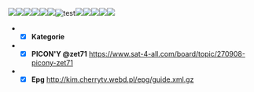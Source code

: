 ![](http://kim.cherrytv.webd.pl/Silver_Black_2/13%20Ulica-BACK.png?raw=true)![](http://kim.cherrytv.webd.pl/Silver_Black_2/ATM%20Rozrywka%20HD.png?raw=true)![](http://kim.cherrytv.webd.pl/Silver_Black_2/Canal%2B%204K-BACK8%20HD.png?raw=true)![](http://kim.cherrytv.webd.pl/Silver_Black_2/FilmboxAction.pl.png?raw=true)![](http://kim.cherrytv.webd.pl/Silver_Black_2/H2.png?raw=true)![](http://kim.cherrytv.webd.pl/Silver_Black_2/Gold%20TV%20HD.png?raw=true)![test](http://kim.cherrytv.webd.pl/Silver_Black_2/Insight%20TV.png?raw=true)![](http://kim.cherrytv.webd.pl/Silver_Black_2/Hustler%20HD.png?raw=true)![](http://kim.cherrytv.webd.pl/Silver_Black_2/FilmboxAction.pl.png?raw=true)![](http://kim.cherrytv.webd.pl/Silver_Black_2/H2.png?raw=true)![](http://kim.cherrytv.webd.pl/Silver_Black_2/Polsat%20Film-BACK%20HD.png?raw=true)![](http://kim.cherrytv.webd.pl/Silver_Black_2/nSport%2B-BACK.png?raw=true)




* - [x] __Kategorie__
* - [x] __PICON'Y @zet71__ https://www.sat-4-all.com/board/topic/270908-picony-zet71
* - [x] __Epg__  http://kim.cherrytv.webd.pl/epg/guide.xml.gz
